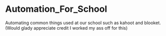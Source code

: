 # Automation_For_School
Automating common things used at our school such as kahoot and blooket. (Would glady appreciate credit I worked my ass off for this)
